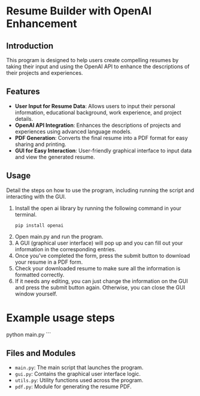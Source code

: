 # Resume Builder with OpenAI Enhancement

## Introduction
This program is designed to help users create compelling resumes by taking their input and using the OpenAI API to enhance the descriptions of their projects and experiences.

## Features
- **User Input for Resume Data**: Allows users to input their personal information, educational background, work experience, and project details.
- **OpenAI API Integration**: Enhances the descriptions of projects and experiences using advanced language models.
- **PDF Generation**: Converts the final resume into a PDF format for easy sharing and printing.
- **GUI for Easy Interaction**: User-friendly graphical interface to input data and view the generated resume.

## Usage
Detail the steps on how to use the program, including running the script and interacting with the GUI.
1. Install the open ai library by running the following command in your terminal.
      ```
   pip install openai
      ```
3. Open main.py and run the program.
4. A GUI (graphical user interface) will pop up and you can fill out your information in the corresponding entries.
5. Once you've completed the form, press the submit button to download your resume in a PDF form.
6. Check your downloaded resume to make sure all the information is formatted correctly.
7. If it needs any editing, you can just change the information on the GUI and press the submit button again. Otherwise, you can close the GUI window yourself. 

# Example usage steps
python main.py
\```

## Files and Modules
- `main.py`: The main script that launches the program.
- `gui.py`: Contains the graphical user interface logic.
- `utils.py`: Utility functions used across the program.
- `pdf.py`: Module for generating the resume PDF.

